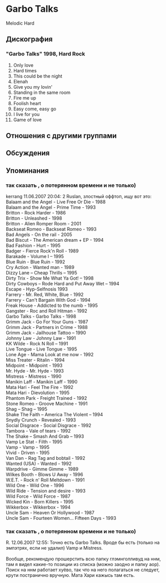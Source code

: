 # Garbo Talks

Melodic Hard

## Дискография

### "Garbo Talks" 1998, Hard Rock

1. Only love
2. Hard times
3. This could be the night
4. Elenah
5. Give you my lovin'
6. Standing in the same room
7. Fire me up
8. Foolish heart
9. Easy come, easy go
10. I live for you
11. Game of love


## Отношения с другими группами


## Обсуждения


## Упоминания

### так сказать , о потерянном времени и не только)

kerrang 11.06.2007 20:04:
2 Ruslan, злостный оффтоп, ищу вот это:<BR>Balaam and the Angel - Live Free Or Die - 1988<BR>Balaam and the Angel -  Prime Time - 1993<BR>Britton - Rock Harder - 1986 <BR>Britton - Unleashed - 1998  <BR>Britton - Alien Romper Room - 2001 <BR>Backseat Romeo - Backseat Romeo - 1993<BR>Bad Angels - On the rail - 2005<BR>Bad Biscut - The American dream + EP - 1994<BR>Bad Fashion - Hurt - 1995<BR>Badger - Fierce Rock'n Roll - 1989<BR>Barakade - Volume I – 1995<BR>Blue Ruin - Blue Ruin - 1992<BR>Cry Action - Wanted man - 1989<BR>Dizzy Lane – Cheap Thrills – 1995<BR>Dirty Trix - Show Me What Ya Got! – 1998<BR>Dirty Cowboys – Rode Hard and Put Away Wet – 1994<BR>Escape - Hyp-Selfnosis 1993<BR>Farrery - Mr. Red, White, Blue - 1992<BR>Farrery - Can't Bargain With God - 1994   <BR>Freak House - Addicted to the numb - 1995<BR>Gangster - Roc and Roll Hitman - 1992<BR>Garbo Talks - Garbo Talks - 1998<BR>Grimm Jack - Go For Your Guns - 1987<BR>Grimm Jack - Partners in Crime - 1988   <BR>Grimm Jack - Jailhouse Tattoo – 1990<BR>Johnny Law - Johnny Law - 1991<BR>KK Wilde - Rock N Roll – 1991<BR>Live Tongue - Live Tongue - 1995<BR>Lone Age - Mama Look at me now - 1992<BR>Miss Treater - Ritalin - 1994<BR>Midpoint - Midpoint - 1993<BR>Mr. Hyde - Mr. Hyde - 1993<BR>Mistress - Mistress - 1990<BR>Manikin Laff - Manikin Laff - 1990<BR>Mata Hari - Feel The Fire - 1992 <BR>Mata Hari - Dievolution  - 1995<BR>Phantom Park - Freight Trained  - 1992<BR>Stone Romeo - Groove Machine - 1991<BR>Shag – Shag – 1995<BR>Shake The Faith – America The Violent – 1994<BR>Snydly Crunch - Revealed - 1993<BR>Social Disgrace - Social Disgrace - 1992<BR>Tambora - Vale of tears - 1992<BR>The Shake – Smash And Grab – 1993<BR>Vamp Le Stat - Filth - 1995<BR>Vamp - Vamp - 1995<BR>Vivid - Driven - 1995<BR>Van Dan - Rag Tag and bobtail - 1992<BR>Wanted (USA) - Wanted - 1992<BR>Warpdrive - Gimme Gimme - 1989<BR>Wilkes Booth - Blows U Away - 1996<BR>W.E.T. - Rock n' Roll Meltdown - 1991<BR>Wild One - Wild One - 1996<BR>Wild Ride - Tension and desire - 1993<BR>Wild Force - Wild Force - 1987<BR>Wicked Kin - Born Killers - 1995<BR>Wikkerbox - Wikkerbox - 1994<BR>Uncle Sam - Heaven Or Hollywood - 1987 <BR>Uncle Sam - Fourteen Women... Fifteen Days  - 1993<BR>

### так сказать , о потерянном времени и не только)

R. 12.06.2007 12:55:
Точно есть Garbo Talks. Вроде бы есть (только на эмпэтрях, если не удалил) Vamp и Mistress. <BR><BR>Вообще, рекомендую прошерстить всю папку глэмнголливуд на ннм, там я видел какие-то позиции из списка (можно заодно и папку аор). Поиск на ннм работает хуёво, так что на него полагаться не следует, крути постранично вручную. Мата Хари кажысь там есть.

